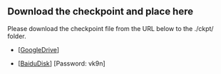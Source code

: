 ## Download the checkpoint and place here

Please download the checkpoint file from the URL below to the ./ckpt/ folder.

- [[GoogleDrive](https://drive.google.com/drive/folders/1K6k5ZcvF3w-1MDN_gXQTdsLgFZ2SM8qy?usp=drive_link)] 

- [[BaiduDisk](https://pan.baidu.com/s/1hfaQzIp_V6H8AhAq5dfr8A)] [Password: vk9n] 